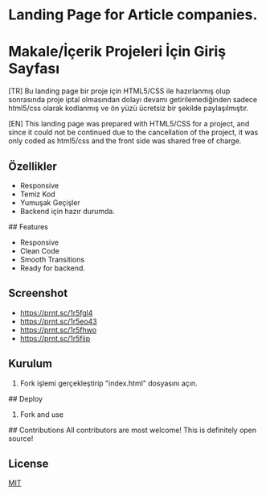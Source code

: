 # Landing Page for Article companies.
# Makale/İçerik Projeleri İçin Giriş Sayfası

[TR] Bu landing page bir proje için HTML5/CSS ile hazırlanmış olup sonrasında proje iptal olmasından dolayı devamı getirilemediğinden sadece html5/css olarak kodlanmış ve ön yüzü ücretsiz bir şekilde paylaşılmıştır.

[EN] This landing page was prepared with HTML5/CSS for a project, and since it could not be continued due to the cancellation of the project, it was only coded as html5/css and the front side was shared free of charge.

## Özellikler
- Responsive
- Temiz Kod
- Yumuşak Geçişler
- Backend için hazır durumda.

## Features
- Responsive
- Clean Code
- Smooth Transitions
- Ready for backend.

## Screenshot
- https://prnt.sc/1r5fgl4
- https://prnt.sc/1r5eo43
- https://prnt.sc/1r5fhwo
- https://prnt.sc/1r5fiip

## Kurulum

1. Fork işlemi gerçekleştirip "index.html" dosyasını açın.

## Deploy
1. Fork and use

## Contributions
All contributors are most welcome! This is definitely open source!


## License
[MIT](https://choosealicense.com/licenses/mit/)
